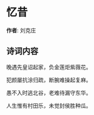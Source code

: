 # 忆昔

**作者**: 刘克庄

## 诗词内容

晚遇先皇诏起家，负金莲炬紫薇花。

犯颜屡抗涂归疏，断腕难操起复麻。

愚不入时逃北谷，老难待漏守东华。

人生惟有村田乐，未觉封侯胜种瓜。

